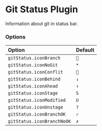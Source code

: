 # Git Status Plugin

Information about git in status bar.

### Options

| Option                     | Default |
| :------------------------- | :------ |
| `gitStatus.iconBranch`     | ``     |
| `gitStatus.iconNoGit`      | `*`     |
| `gitStatus.iconConflit`    | ``     |
| `gitStatus.iconBehind`     | `↓`     |
| `gitStatus.iconAhead`      | `↑`     |
| `gitStatus.iconStage`      | `S`     |
| `gitStatus.iconModified`   | `U`     |
| `gitStatus.iconUnstage`    | `?`     |
| `gitStatus.iconBranchOK`   | `✓`     |
| `gitStatus.iconBranchNoOK` | `✗`     |
